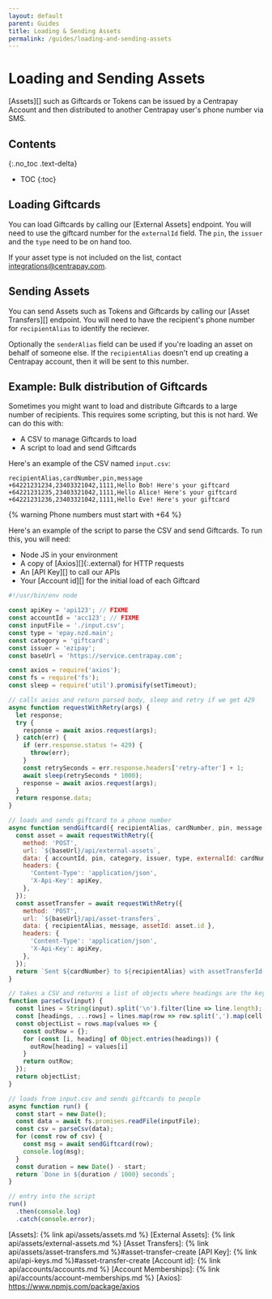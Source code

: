 ```yaml
---
layout: default
parent: Guides
title: Loading & Sending Assets
permalink: /guides/loading-and-sending-assets
---
```


# Loading and Sending Assets

[Assets][] such as Giftcards or Tokens can be issued by a Centrapay Account and then distributed to
another Centrapay user's phone number via SMS.

## Contents
{:.no_toc .text-delta}

* TOC
{:toc}

## Loading Giftcards

You can load Giftcards by calling our [External Assets] endpoint. You will need to use the giftcard
number for the `externalId` field. The `pin`, the `issuer` and the `type` need to be on hand too.

If your asset type is not included on the list, contact [integrations@centrapay.com]().

## Sending Assets

You can send Assets such as Tokens and Giftcards by calling our [Asset Transfers][] endpoint.
You will need to have the recipient's phone number for `recipientAlias` to identify the reciever.

Optionally the `senderAlias` field can be used if you're loading an asset on behalf of someone else.
If the `recipientAlias` doesn't end up creating a Centrapay account, then it will be sent to this
number.

## Example: Bulk distribution of Giftcards

Sometimes you might want to load and distribute Giftcards to a large number of recipients. This
requires some scripting, but this is not hard. We can do this with:

* A CSV to manage Giftcards to load
* A script to load and send Giftcards

Here's an example of the CSV named `input.csv`:

```
recipientAlias,cardNumber,pin,message
+64221231234,23403321042,1111,Hello Bob! Here's your giftcard
+64221231235,23403321042,1111,Hello Alice! Here's your giftcard
+64221231236,23403321042,1111,Hello Eve! Here's your giftcard
```

{% warning Phone numbers must start with +64 %}

Here's an example of the script to parse the CSV and send Giftcards. To run this, you will need:

* Node JS in your environment
* A copy of [Axios][]{:.external} for HTTP requests
* An [API Key][] to call our APIs
* Your [Account id][] for the initial load of each Giftcard

```javascript
#!/usr/bin/env node

const apiKey = 'api123'; // FIXME
const accountId = 'acc123'; // FIXME
const inputFile = './input.csv';
const type = 'epay.nzd.main';
const category = 'giftcard';
const issuer = 'ezipay';
const baseUrl = 'https://service.centrapay.com';

const axios = require('axios');
const fs = require('fs');
const sleep = require('util').promisify(setTimeout);

// calls axios and return parsed body, sleep and retry if we get 429
async function requestWithRetry(args) {
  let response;
  try {
    response = await axios.request(args);
  } catch(err) {
    if (err.response.status != 429) {
      throw(err);
    }
    const retrySeconds = err.response.headers['retry-after'] + 1;
    await sleep(retrySeconds * 1000);
    response = await axios.request(args);
  }
  return response.data;
}

// loads and sends giftcard to a phone number
async function sendGiftcard({ recipientAlias, cardNumber, pin, message }) {
  const asset = await requestWithRetry({
    method: 'POST',
    url: `${baseUrl}/api/external-assets`,
    data: { accountId, pin, category, issuer, type, externalId: cardNumber },
    headers: {
      'Content-Type': 'application/json',
      'X-Api-Key': apiKey,
    },
  });
  const assetTransfer = await requestWithRetry({
    method: 'POST',
    url: `${baseUrl}/api/asset-transfers`,
    data: { recipientAlias, message, assetId: asset.id },
    headers: {
      'Content-Type': 'application/json',
      'X-Api-Key': apiKey,
    },
  });
  return `Sent ${cardNumber} to ${recipientAlias} with assetTransferId ${assetTransfer.id}`;
}

// takes a CSV and returns a list of objects where headings are the keys
function parseCsv(input) {
  const lines = String(input).split('\n').filter(line => line.length);
  const [headings, ...rows] = lines.map(row => row.split(',').map(cell => cell.trim()));
  const objectList = rows.map(values => {
    const outRow = {};
    for (const [i, heading] of Object.entries(headings)) {
      outRow[heading] = values[i]
    }
    return outRow;
  });
  return objectList;
}

// loads from input.csv and sends giftcards to people
async function run() {
  const start = new Date();
  const data = await fs.promises.readFile(inputFile);
  const csv = parseCsv(data);
  for (const row of csv) {
    const msg = await sendGiftcard(row);
    console.log(msg);
  }
  const duration = new Date() - start;
  return `Done in ${duration / 1000} seconds`;
}

// entry into the script
run()
  .then(console.log)
  .catch(console.error);
```

[Assets]: {% link api/assets/assets.md %}
[External Assets]: {% link api/assets/external-assets.md %}
[Asset Transfers]: {% link api/assets/asset-transfers.md %}#asset-transfer-create
[API Key]: {% link api/api-keys.md %}#asset-transfer-create
[Account id]: {% link api/accounts/accounts.md %}
[Account Memberships]: {% link api/accounts/account-memberships.md %}
[Axios]: https://www.npmjs.com/package/axios
